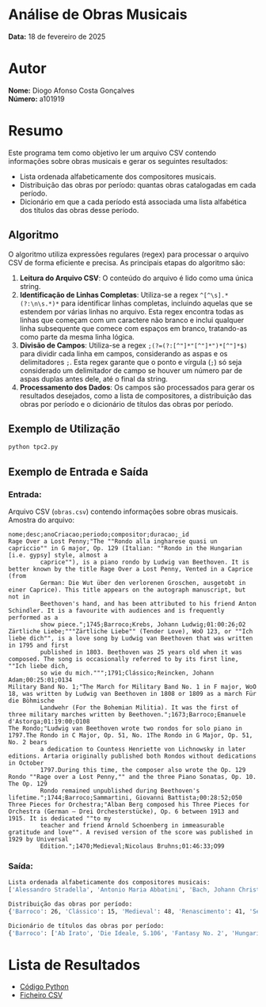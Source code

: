 # Análise de Obras Musicais

**Data:** 18 de fevereiro de 2025

# Autor

**Nome:** Diogo Afonso Costa Gonçalves  
**Número:** a101919  

# Resumo

Este programa tem como objetivo ler um arquivo CSV contendo informações sobre obras musicais e gerar os seguintes resultados:

- Lista ordenada alfabeticamente dos compositores musicais.
- Distribuição das obras por período: quantas obras catalogadas em cada período.
- Dicionário em que a cada período está associada uma lista alfabética dos títulos das obras desse período.

## Algoritmo

O algoritmo utiliza expressões regulares (regex) para processar o arquivo CSV de forma eficiente e precisa. As principais etapas do algoritmo são:

1. **Leitura do Arquivo CSV**: O conteúdo do arquivo é lido como uma única string.
2. **Identificação de Linhas Completas**: Utiliza-se a regex `^[^\s].*(?:\n\s.*)*` para identificar linhas completas, incluindo aquelas que se estendem por várias linhas no arquivo. Esta regex encontra todas as linhas que começam com um caractere não branco e inclui qualquer linha subsequente que comece com espaços em branco, tratando-as como parte da mesma linha lógica.
3. **Divisão de Campos**: Utiliza-se a regex `;(?=(?:[^"]*"[^"]*")*[^"]*$)` para dividir cada linha em campos, considerando as aspas e os delimitadores `;`. Esta regex garante que o ponto e vírgula (`;`) só seja considerado um delimitador de campo se houver um número par de aspas duplas antes dele, até o final da string.
4. **Processamento dos Dados**: Os campos são processados para gerar os resultados desejados, como a lista de compositores, a distribuição das obras por período e o dicionário de títulos das obras por período.


## Exemplo de Utilização

```bash
python tpc2.py
```

## Exemplo de Entrada e Saída

### Entrada:
Arquivo CSV (`obras.csv`) contendo informações sobre obras musicais.
Amostra do arquivo:

```csv
nome;desc;anoCriacao;periodo;compositor;duracao;_id
Rage Over a Lost Penny;"The ""Rondo alla ingharese quasi un capriccio"" in G major, Op. 129 (Italian: ""Rondo in the Hungarian [i.e. gypsy] style, almost a
         caprice""), is a piano rondo by Ludwig van Beethoven. It is better known by the title Rage Over a Lost Penny, Vented in a Caprice (from
         German: Die Wut über den verlorenen Groschen, ausgetobt in einer Caprice). This title appears on the autograph manuscript, but not in
         Beethoven's hand, and has been attributed to his friend Anton Schindler. It is a favourite with audiences and is frequently performed as a
         show piece.";1745;Barroco;Krebs, Johann Ludwig;01:00:26;O2
Zärtliche Liebe;"""Zärtliche Liebe"" (Tender Love), WoO 123, or ""Ich liebe dich"", is a love song by Ludwig van Beethoven that was written in 1795 and first
         published in 1803. Beethoven was 25 years old when it was composed. The song is occasionally referred to by its first line, ""Ich liebe dich,
         so wie du mich.""";1791;Clássico;Reincken, Johann Adam;00:25:01;O134
Military Band No. 1;"The March for Military Band No. 1 in F major, WoO 18, was written by Ludwig van Beethoven in 1808 or 1809 as a march Für die Böhmische
         Landwehr (For the Bohemian Militia). It was the first of three military marches written by Beethoven.";1673;Barroco;Emanuele d'Astorga;01:19:00;O108
The Rondo;"Ludwig van Beethoven wrote two rondos for solo piano in 1797.The Rondo in C Major, Op. 51, No. 1The Rondo in G Major, Op. 51, No. 2 bears
         a dedication to Countess Henriette von Lichnowsky in later editions. Artaria originally published both Rondos without dedications in October
         1797.During this time, the composer also wrote the Op. 129 Rondo ""Rage over a Lost Penny,"" and the three Piano Sonatas, Op. 10. The Op. 129
         Rondo remained unpublished during Beethoven's lifetime.";1744;Barroco;Sammartini, Giovanni Battista;00:28:52;O50
Three Pieces for Orchestra;"Alban Berg composed his Three Pieces for Orchestra (German – Drei Orchesterstücke), Op. 6 between 1913 and 1915. It is dedicated ""to my
         teacher and friend Arnold Schoenberg in immeasurable gratitude and love"". A revised version of the score was published in 1929 by Universal
         Edition.";1470;Medieval;Nicolaus Bruhns;01:46:33;O99
```

### Saída:
```bash
Lista ordenada alfabeticamente dos compositores musicais:
['Alessandro Stradella', 'Antonio Maria Abbatini', 'Bach, Johann Christoph', 'Bach, Johann Michael', 'Bach, Wilhelm Friedemann', 'Balbastre, Claude', 'Baldassare Galuppi', 'Barbara of Portugal', 'Benda, Franz', 'Bernardo Pasquini', 'Biber, Heinrich Ignaz Franz', 'Bononcini, Giovanni Battista', 'Boyvin, Jacques', 'Bull, John', 'Cabanilles, Juan Bautista', 'Caldara, Antonio', 'Carissimi, Giacomo', 'Cavalli, Francesco', 'Cristofaro Caresana', 'David Perez', 'Dieterich Buxtehude', 'Domenico Scarlatti', 'Duarte Lobo', 'Duarte Lôbo', 'Durante, Francesco', 'Elisabeth Sophie of Mecklenburg', "Emanuele d'Astorga", 'Estevao de Brito', 'Fernandes, Gaspar', 'Filipe De Magalhaes', 'Friederike Sophie Wilhelmine', 'Froberger, Johann Jakob', 'Georg Bohm', 'Georg Muffat', 'Gibbons, Orlando', 'Gibbs, Joseph', 'Giovanni Battista Bassani', 'Giovanni Gabrieli', 'Giovanni Legrenzi', 'Giuseppe Tartini', 'Gregor Aichinger', 'Gregorio Allegri', 'Handel, George Frideric', 'Hans Leo Haßler', 'Hasse, Johann Adolph', 'Haym, Nicola Francesco', 'Heinrich Scheidemann', 'Henri Desmarets', 'Jan Pieterszoon Sweelinck', 'Jean-Joseph Mouret', 'Jean-Marie Leclair', 'Jeremiah Clarke', 'Johann Christoph(er) Pepusch', 'Johann David Heinichen', 'Johann Ernst Eberlin', 'Johann Hermann Schein', 'Johann Joachim Quantz', 'Johann Krieger', 'Johann Nicolaus Bach', 'John Blow', 'John Dowland', 'John Eccles', 'John IV', 'Krebs, Johann Ludwig', 'Leopold I', 'Louis Couperin', 'Lully, Jean-Baptiste', 'Lôbo, Duarte', 'Machado, Manuel', 'Madre De Deus, Filpe Da', 'Manuel Cardoso', 'Manuel Correia', 'Manuel Rodriguez Coelho', 'Marais, Marin', 'Marc-Antoine Charpentier', 'Martini, Giovanni Battista', 'Mattheson, Johann', 'Melchior Schildt', 'Michael Praetorius', 'Mondonville, Jean-Joseph', 'Monsieur de Sainte-Colombe', 'Monteverdi, Claudio', 'Neander, Joachim', 'Nicolas Siret', 'Nicolaus Bruhns', 'Nivers, Guillaume-Gabriel', 'Paolo Agostino', 'Pedro de Araujo', 'Pergolesi, Giovanni Battista', 'Peri, Jacopo', 'Peter Philips', 'Pierre Beauchamp', 'Pietro Della Valle', 'Rameau, Jean-Philippe', 'Reincken, Johann Adam', 'Robert Cambert', 'Rousseau, Jean-Jacques', 'Sammartini, Giovanni Battista', 'Sammartini, Giuseppe', 'Samuel Scheidt', 'Sanz, Gaspar', 'Schenck, Johannes', 'Seixas, Carlos', 'Stefano Landi', 'Strozzi, Barbara', 'Titelouze, Jean', 'Tomaso Albinoni', 'Viadana, Lodovico Grossi da', 'Weldon, John', 'Wilhelmine of Prussia']

Distribuição das obras por período:
{'Barroco': 26, 'Clássico': 15, 'Medieval': 48, 'Renascimento': 41, 'Século XX': 18, 'Romântico': 19, 'Contemporâneo': 7}

Dicionário de títulos das obras por período:
{'Barroco': ['Ab Irato', 'Die Ideale, S.106', 'Fantasy No. 2', 'Hungarian Rhapsody No. 16', 'Hungarian Rhapsody No. 5', 'Hungarian Rhapsody No. 8', 'Impromptu Op.51', 'In the Steppes of Central Asia', 'Mazurkas, Op. 50', 'Military Band No. 1', 'Nocturne in C minor', 'Paganini Variations, Book I', 'Polonaise Op. 44', 'Polonaise-Fantasie', 'Polonaises Op.71', 'Preludes Op. 11', 'Preludes Op. 49', 'Prince Rostislav', 'Rage Over a Lost Penny', 'Rondo Op. 5', 'Shéhérazade, ouverture de féerie', 'Symphonies de Beethoven', 'The Rondo', 'Transcendental Études', 'Études Op. 25', 'Études Op.10'], 'Clássico': ['Bamboula, Op. 2', 'Capriccio Italien', 'Czech Suite', 'French Overture', 'Hungarian Rhapsody No. 14', 'Hungarian Rhapsody No. 18', 'Händelgesellschaft volume 50', "In Nature's Realm", 'Mass in C major', 'Scherzo No.3', 'Serenade for Strings in G minor', 'Serenata Notturna', 'Stabat Mater', 'Suite for Orchestra in B minor', 'Zärtliche Liebe'], 'Medieval': ['Adagio in B minor', 'Ballade No.1', 'Ballades, Op. 10', 'Barcarole Op. 60', 'Coriolan Overture', 'Dixit Dominus', 'Eroica Variations', 'Fantasia and Fugue, BWV 542, G minor', 'Fantasia in D minor', 'Fantasy on Hungarian Folk Themes', 'Faust Overture', 'Gigue in G major, K. 574', 'Grande valse brillante', 'Hungarian Rhapsody No. 11', 'Hungarian Rhapsody No. 13', 'Hungarian Rhapsody No. 15', 'Hungarian Rhapsody No. 3', 'Hungarian Rhapsody No. 4', 'Hungarian Rhapsody No. 7', 'Impromptu, Op. 29', 'La Savane', 'Mazurkas, Op. 30', 'Mazurkas, Op. 63', 'Mazurkas, Op. 67', 'Mazurkas, Op. 68', 'Morceau de salon', 'Preludes Op. 11 No. 4', 'Preludes Op. 74', 'Première rhapsodie', 'Prélude, Choral et Fugue', 'Rhapsodie Espagnole', 'Romance in F major', 'Rondo for Piano No. 3', 'Serenade for Strings', 'Serenade for Wind Instruments', 'Suite No. 1 for two pianos', 'Suite No. 2 for two pianos', 'Suite in D minor, HWV 437', 'Tapiola', 'The Noon Witch', 'Three Pieces for Orchestra', 'Tragic Overture', 'Transcendental Études', 'Tönet, ihr Pauken! Erschallet, Trompeten!, BWV 214', 'Valses Sentimentales', 'Variations in F minor', 'Variations on a Theme of Corelli, Op. 42', 'Wedding day at Troldhaugen'], 'Renascimento': ['Bagatelles, Opus 119', 'Bagatelles, Opus 33', 'Cantatas, BWV 141-150', 'Carnival Overture', 'Estampes', 'Fantaisie brillante, Op. 22', 'Festklänge, S.101', 'Funeral March in Memory of Rikard Nordraak', 'Hamlet, S.104', 'Hungarian Rhapsody No. 10', 'Hungarian Rhapsody No. 12', 'Hungarian Rhapsody No.1', 'Komm, Jesu, komm!', "L'Art de varier", 'Le Mancenillier', 'Legends, Op.59', 'Liturgy of St. John Chrysostom', 'Marie-Magdeleine', 'Mazurkas, Op. 56', 'Morceaux de Salon, Op. 10', 'Nocturne in A-flat', 'Othello', 'Polonaises, Op.26', 'Preludes Op. 11', 'Preludes, Op. 32', 'Romance in G major', 'Rondo Op. 1', 'Scans of the Bach Gesellschaft edition of the Eight Short Preludes and Fugues', 'Scherzo No.4', "Schubert's Valses Nobles", 'Shéhérazade', 'Six Pieces for Piano, Op. 118', "St. Paul's Suite", 'Symphonic Dances, Op. 64', 'The Creatures of Prometheus', 'Transcendental Études', 'Transcendental Études', 'Valse romantique', 'Variation on a Waltz by Diabelli', 'Vers la flamme', 'Études Op. 25'], 'Século XX': ['Berceuse', 'Eleven Chorale Preludes, Op. 122', 'Fürchte dich nicht', 'Hungarian Rhapsody No. 17', 'Hungarian Rhapsody No. 9', 'Nocturnes Op. Posth. 72', 'Papillons', 'Peer Gynt Suite Suite No. 1', 'Serenade for Strings', 'Sigurd Jorsalfar', 'Singet dem Herrn ein neues Lied', 'Sonatas and Partitas for Solo Violin', 'Sonatina in F major', 'Sonatina in G', "Symphonic Poem No.1, Ce qu'on entend sur la montagne", 'The Storm, Op.76', 'Variations on a Theme of Chopin, Op. 22', 'Études Op. 25'], 'Romântico': ['Book II', 'Fantasy No. 4', "Feu d'artifice", "Feuilles d'Album", 'Grande Tarantelle', "Jeux d'enfants", 'Lobet den Herrn, alle Heiden', 'Moments musicaux', 'Overture, Scherzo and Finale', 'Preludes Op. 11', 'Preludes Op. 59', 'Präludium und Fuge über das Thema B-A-C-H', 'Psalm 42 , Op. 42', 'Salve Regina', 'Scherzo No. 2', 'Syrinx', 'Waltzes, Op. 34', 'Études Op. 25', 'Études Op.10'], 'Contemporâneo': ['Impromptu, Op. 36', 'Les cinq doigts', 'Polonaises, Op.40', 'Preludes Opus 51', 'Rhapsodies, Op. 79', 'Sonnerie de Ste-Geneviève du Mont-de-Paris', 'Études Op. 25']}
```

# Lista de Resultados
- [Código Python](tpc2.py)
- [Ficheiro CSV](obras.csv)